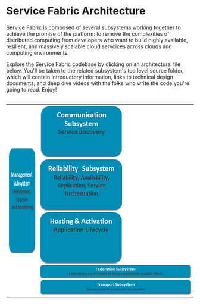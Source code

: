 # Service Fabric Architecture

Service Fabric is composed of several subsystems working together to achieve the promise of the platform: to remove the complexities of distributed computing from developers who want to build highly available, resilient, and massively scalable cloud servcices across clouds and computing environments. 

Explore the Service Fabric codebase by clicking on an architectural tile below. You'll be taken to the related subsystem's top level source folder, which will contain introductory information, links to technical design documents, and deep dive videos with the folks who write the code you're going to read. Enjoy!  
<br/>

<table style="border: 0px; padding: 0px;" width="600">
  <tr>
    <td align="right">
       <a href="https://github.com/GitTorre/service-fabric/tree/master/src/prod/src/Management"><img src="https://github.com/GitTorre/service-fabric/blob/master/docs/architecture/Images/Management_D.png" height="284" width="234" align="right" /></a>
    </td>
    <td align="left">
        <a href="https://github.com/GitTorre/service-fabric/tree/master/src/prod/src/Communication"><img src="https://github.com/GitTorre/service-fabric/blob/master/docs/architecture/Images/Communication_D.png" /></a> 
      <a href="https://github.com/GitTorre/service-fabric/tree/master/src/prod/src/Reliability"><img src="https://github.com/GitTorre/service-fabric/blob/master/docs/architecture/Images/Reliability_D.png" /></a>  
        <a href="https://github.com/GitTorre/service-fabric/tree/master/src/prod/src/Hosting2"><img src="https://github.com/GitTorre/service-fabric/blob/master/docs/architecture/Images/Hosting_D.png" /></a> 
      <br/>
        <a href="https://github.com/GitTorre/service-fabric/tree/master/src/prod/src/Federation"><img src="https://github.com/GitTorre/service-fabric/blob/master/docs/architecture/Images/Federation_D.png" /></a>  
        <a href="https://github.com/GitTorre/service-fabric/tree/master/src/prod/src/Transport"><img src="https://github.com/GitTorre/service-fabric/blob/master/docs/architecture/Images/Transport_D.png" /></a>
    </td>
  </tr>
</table>





